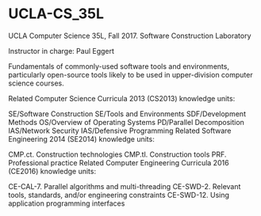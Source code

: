 # UCLA-CS_35L
UCLA Computer Science 35L, Fall 2017. Software Construction Laboratory

Instructor in charge: Paul Eggert

Fundamentals of commonly-used software tools and environments, particularly open-source tools likely to be used in upper-division computer science courses.

Related Computer Science Curricula 2013 (CS2013) knowledge units:

SE/Software Construction
SE/Tools and Environments
SDF/Development Methods
OS/Overview of Operating Systems
PD/Parallel Decomposition
IAS/Network Security
IAS/Defensive Programming
Related Software Engineering 2014 (SE2014) knowledge units:

CMP.ct. Construction technologies
CMP.tl. Construction tools
PRF. Professional practice
Related Computer Engineering Curricula 2016 (CE2016) knowledge units:

CE-CAL-7. Parallel algorithms and multi-threading
CE-SWD-2. Relevant tools, standards, and/or engineering constraints
CE-SWD-12. Using application programming interfaces
